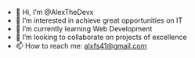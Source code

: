- 👋 Hi, I’m @AlexTheDevx
- 👀 I’m interested in achieve great opportunities on IT
- 🌱 I’m currently learning Web Development
- 💞️ I’m looking to collaborate on projects of excellence
- 📫 How to reach me: alxfs41@gmail.com

<!---
AlexTheDevx/AlexTheDevx is a ✨ special ✨ repository because its `README.md` (this file) appears on your GitHub profile.
You can click the Preview link to take a look at your changes.
--->
